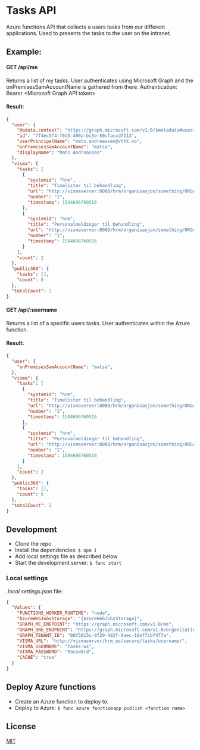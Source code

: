 # Tasks API
Azure functions API that collects a users tasks from our different applications. Used to presents the tasks to the user on the intranet.

## Example:


#### GET /api/me
Returns a list of my tasks. User authenticates using Microsoft Graph and the onPremisesSamAccountName is gathered from there.
Authentication: Bearer \<Microsoft Graph API token>

#### Result: 
```json
{
  "user": {
    "@odata.context": "https://graph.microsoft.com/v1.0/$metadata#users(id,userPrincipalName,onPremisesSamAccountName,displayName)/$entity",
    "id": "7f4ec5f4-f0d5-400a-bc5e-50cfaccd7113",
    "userPrincipalName": "mats.andreassen@vtfk.no",
    "onPremisesSamAccountName": "matsa",
    "displayName": "Mats Andreassen"
  },
  "visma": {
    "tasks": [
      {
        "systemid": "hrm",
        "title": "Timelister til behandling",
        "url": "http://vismaserver:8080/hrm/organisasjon/something/ORGANIZATION_TASKS_NODE/TIMESHEET",
        "number": "1",
        "timestamp": 1584696760516
      },
      {
        "systemid": "hrm",
        "title": "Personalmeldinger til behandling",
        "url": "http://vismaserver:8080/hrm/organisasjon/something/ORGANIZATION_TASKS_NODE/PERSONAL_FORMS_PROCESS",
        "number": "1",
        "timestamp": 1584696760516
      }
    ],
    "count": 2
  },
  "public360": {
    "tasks": [],
    "count": 0
  },
  "totalCount": 2
}
```


#### GET /api/:username
Returns a list of a specific users tasks. User authenticates within the Azure function.

#### Result: 
```json
{
  "user": {
    "onPremisesSamAccountName": "matsa",
  },
  "visma": {
    "tasks": [
      {
        "systemid": "hrm",
        "title": "Timelister til behandling",
        "url": "http://vismaserver:8080/hrm/organisasjon/something/ORGANIZATION_TASKS_NODE/TIMESHEET",
        "number": "1",
        "timestamp": 1584696760516
      },
      {
        "systemid": "hrm",
        "title": "Personalmeldinger til behandling",
        "url": "http://vismaserver:8080/hrm/organisasjon/something/ORGANIZATION_TASKS_NODE/PERSONAL_FORMS_PROCESS",
        "number": "1",
        "timestamp": 1584696760516
      }
    ],
    "count": 2
  },
  "public360": {
    "tasks": [],
    "count": 0
  },
  "totalCount": 2
}
```

## Development

- Clone the repo
- Install the dependencies: ```$ npm i```
- Add local settings file as described below
- Start the development server: ```$ func start```

### Local settings
*.local.settings.json* file:
```json
{ 
  "Values": {
    "FUNCTIONS_WORKER_RUNTIME": "node",
    "AzureWebJobsStorage": "{AzureWebJobsStorage}",
    "GRAPH_ME_ENDPOINT": "https://graph.microsoft.com/v1.0/me",
    "GRAPH_ORG_ENDPOINT": "https://graph.microsoft.com/v1.0/organization",
    "GRAPH_TENANT_ID": "08f3813c-9f29-482f-9aec-16ef7cbf477a",
    "VISMA_URL": "http://vismaserver/hrm_ws/secure/tasks/username/",
    "VISMA_USERNAME": "tasks-ws",
    "VISMA_PASSWORD": "Passw0rd",
    "CACHE": "true"
  }
}
```

## Deploy Azure functions

- Create an Azure function to deploy to.
- Deploy to Azure: ```$ func azure functionapp publish <function name>```


## License

[MIT](LICENSE)